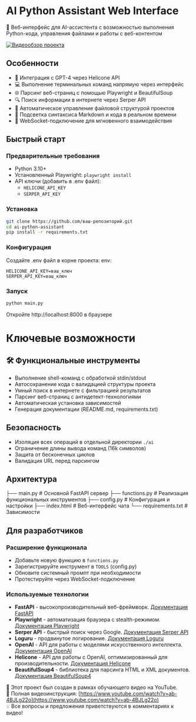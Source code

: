 # AI Python Assistant Web Interface

🚀 Веб-интерфейс для AI-ассистента с возможностью выполнения Python-кода, управления файлами и работы с веб-контентом

[![Видеообзор проекта](https://img.youtube.com/vi/ab-4BJLg22o/0.jpg)](https://www.youtube.com/watch?v=ab-4BJLg22o)

## Особенности

- 🧠 Интеграция с GPT-4 через Helicone API
- 💻 Выполнение терминальных команд напрямую через интерфейс
- 🌐 Парсинг веб-страниц с помощью Playwright и BeautifulSoup
- 🔍 Поиск информации в интернете через Serper API
- 📁 Автоматическое управление файловой структурой проектов
- 📝 Подсветка синтаксиса Markdown и кода в реальном времени
- 🔄 WebSocket-подключение для мгновенного взаимодействия

## Быстрый старт

### Предварительные требования
- Python 3.10+
- Установленный Playwright: `playwright install`
- API ключи (добавить в .env файл):
  - `HELICONE_API_KEY`
  - `SERPER_API_KEY`

### Установка
```bash
git clone https://github.com/ваш-репозиторий.git
cd ai-python-assistant
pip install -r requirements.txt
```

### Конфигурация

Создайте .env файл в корне проекта:
env:
```
HELICONE_API_KEY=ваш_ключ
SERPER_API_KEY=ваш_ключ
```

### Запуск
```bash
python main.py
```

Откройте http://localhost:8000 в браузере

# Ключевые возможности

## 🛠 Функциональные инструменты

- Выполнение shell-команд с обработкой stdin/stdout
- Автосохранение кода с валидацией структуры проекта
- Умный поиск в интернете с фильтрацией результатов
- Парсинг веб-страниц с антидетект-технологиями
- Автоматическая установка зависимостей
- Генерация документации (README.md, requirements.txt)

## Безопасность

- Изоляция всех операций в отдельной директории `./ai`
- Ограничение длины вывода команд (16k символов)
- Защита от бесконечных циклов
- Валидация URL перед парсингом

## Архитектура
├── main.py            # Основной FastAPI сервер
├── functions.py       # Реализация функциональных инструментов
├── config.py          # Конфигурация и настройки
├── index.html         # Веб-интерфейс чата
└── requirements.txt   # Зависимости


## Для разработчиков

### Расширение функционала

- Добавьте новую функцию в `functions.py`
- Зарегистрируйте инструмент в `TOOLS` (config.py)
- Обновите системный промпт при необходимости
- Протестируйте через WebSocket-подключение

### Используемые технологии

- **FastAPI** - высокопроизводительный веб-фреймворк. [Документация FastAPI](https://fastapi.tiangolo.com/)
- **Playwright** - автоматизация браузера с stealth-режимом. [Документация Playwright](https://playwright.dev/docs/intro)
- **Serper API** - быстрый поиск через Google. [Документация Serper API](https://serper.dev/docs)
- **Loguru** - продвинутое логирование. [Документация Loguru](https://loguru.readthedocs.io/en/stable/)
- **OpenAI** - API для работы с моделями искусственного интеллекта. [Документация OpenAI](https://platform.openai.com/docs/)
- **Helicone** - API для работы с OpenAI, оптимизированный для производительности. [Документация Helicone](https://docs.helicone.ai/)
- **BeautifulSoup4** - библиотека для парсинга HTML и XML документов. [Документация BeautifulSoup4](https://www.crummy.com/software/BeautifulSoup/bs4/doc/)


📌 Этот проект был создан в рамках обучающего видео на YouTube.  
🎥 Полная видеоинструкция: [https://www.youtube.com/watch?v=ab-4BJLg22o](https://www.youtube.com/watch?v=ab-4BJLg22o)  
💡 Все вопросы и предложения приветствуются в комментариях к видео!
